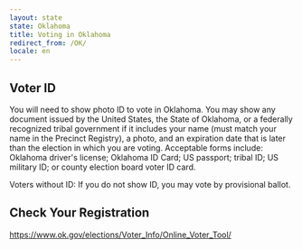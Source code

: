 ```yaml
---
layout: state
state: Oklahoma
title: Voting in Oklahoma
redirect_from: /OK/
locale: en
---
```


## Voter ID

You will need to show photo ID to vote in Oklahoma. You may show any document issued by the United States, the State of Oklahoma, or a federally recognized tribal government if it includes your name (must match your name in the Precinct Registry), a photo, and an expiration date that is later than the election in which you are voting. Acceptable forms include: Oklahoma driver's license; Oklahoma ID Card; US passport; tribal ID; US military ID; or county election board voter ID card.

Voters without ID: If you do not show ID, you may vote by provisional ballot.

## Check Your Registration

<https://www.ok.gov/elections/Voter_Info/Online_Voter_Tool/>
